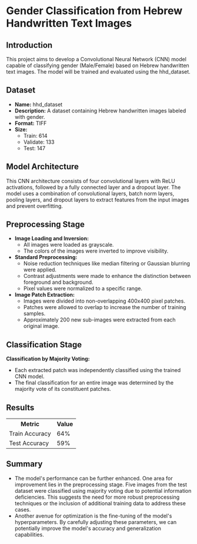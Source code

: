 <!DOCTYPE html>
<html lang="en">
<head>
    <meta charset="UTF-8">
    <meta name="viewport" content="width=device-width, initial-scale=1.0">
    <link rel="stylesheet" href="style.css"> </head>
<body>
    <h1>Gender Classification from Hebrew Handwritten Text Images</h1>
    <h2>Introduction</h2>
    <p>This project aims to develop a Convolutional Neural Network (CNN) model capable of classifying gender (Male/Female) based on Hebrew handwritten text images. The model will be trained and evaluated using the hhd_dataset.</p>
    <h2>Dataset</h2>
    <ul>
        <li><strong>Name:</strong> hhd_dataset</li>
        <li><strong>Description:</strong> A dataset containing Hebrew handwritten images labeled with gender.</li>
        <li><strong>Format:</strong> TIFF</li>
        <li><strong>Size:</strong>
            <ul>
                <li>Train: 614</li>
                <li>Validate: 133</li>
                <li>Test: 147</li>
            </ul>
        </li>
    </ul>
    <h2>Model Architecture</h2>
    <p>This CNN architecture consists of four convolutional layers with ReLU activations, followed by a fully connected layer and a dropout layer. The model uses a combination of convolutional layers, batch norm layers, pooling layers, and dropout layers to extract features from the input images and prevent overfitting.</p>
    <h2>Preprocessing Stage</h2>
    <ul>
        <li><strong>Image Loading and Inversion:</strong>
            <ul>
                <li>All images were loaded as grayscale.</li>
                <li>The colors of the images were inverted to improve visibility.</li>
            </ul>
        </li>
        <li><strong>Standard Preprocessing:</strong>
            <ul>
                <li>Noise reduction techniques like median filtering or Gaussian blurring were applied.</li>
                <li>Contrast adjustments were made to enhance the distinction between foreground and background.</li>
                <li>Pixel values were normalized to a specific range.</li>
            </ul>
        </li>
        <li><strong>Image Patch Extraction:</strong>
            <ul>
                <li>Images were divided into non-overlapping 400x400 pixel patches.</li>
                <li>Patches were allowed to overlap to increase the number of training samples.</li>
                <li>Approximately 200 new sub-images were extracted from each original image.</li>
            </ul>
        </li>
    </ul>
    <h2>Classification Stage</h2>
          <strong>Classification by Majority Voting:</strong>
          <ul>
              <li>Each extracted patch was independently classified using the trained CNN model.</li>
              <li>The final classification for an entire image was determined by the majority vote of its constituent patches.</li>
          </ul>
    </ul>
    <h2>Results</h2>
    <table>
        <tr>
            <th>Metric</th>
            <th>Value</th>
        </tr>
        <tr>
            <td>Train Accuracy</td>
            <td>64%</td>
        </tr>
        <tr>
            <td>Test Accuracy</td>
            <td>59%</td>
        </tr>
        </table>
    <h2>Summary</h2>
    <ul>
      <li>The model's performance can be further enhanced. One area for improvement lies in the preprocessing stage. Five images from the test dataset were classified using majority voting due to potential information deficiencies. This suggests the need for more robust preprocessing techniques or the inclusion of additional training data to address these cases.</li>
      <li>Another avenue for optimization is the fine-tuning of the model's hyperparameters. By carefully adjusting these parameters, we can potentially improve the model's accuracy and generalization capabilities.</li>
    </ul>
    </body>
</html>
